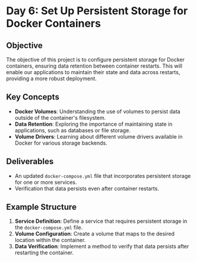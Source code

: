 # Day 6: Set Up Persistent Storage for Docker Containers

## Objective
The objective of this project is to configure persistent storage for Docker containers, ensuring data retention between container restarts. This will enable our applications to maintain their state and data across restarts, providing a more robust deployment.

## Key Concepts
- **Docker Volumes**: Understanding the use of volumes to persist data outside of the container's filesystem.
- **Data Retention**: Exploring the importance of maintaining state in applications, such as databases or file storage.
- **Volume Drivers**: Learning about different volume drivers available in Docker for various storage backends.

## Deliverables
- An updated `docker-compose.yml` file that incorporates persistent storage for one or more services.
- Verification that data persists even after container restarts.

## Example Structure
1. **Service Definition**: Define a service that requires persistent storage in the `docker-compose.yml` file.
2. **Volume Configuration**: Create a volume that maps to the desired location within the container.
3. **Data Verification**: Implement a method to verify that data persists after restarting the container.